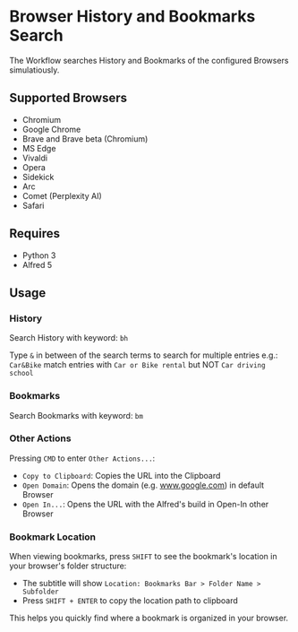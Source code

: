 # Browser History and Bookmarks Search

The Workflow searches History and Bookmarks of the configured Browsers simulatiously.

## Supported Browsers

- Chromium
- Google Chrome
- Brave and Brave beta (Chromium)
- MS Edge
- Vivaldi
- Opera
- Sidekick
- Arc
- Comet (Perplexity AI)
- Safari

## Requires

* Python 3
* Alfred 5

## Usage

### History


Search History with keyword: `bh`

Type `&` in between of the search terms to search for multiple entries e.g.:
 `Car&Bike` match entries with `Car or Bike rental` but NOT `Car driving school`

### Bookmarks

Search Bookmarks with keyword: `bm`

### Other Actions

Pressing `CMD` to enter `Other Actions...`:

* `Copy to Clipboard`: Copies the URL into the Clipboard
* `Open Domain`: Opens the domain  (e.g. www.google.com) in default Browser
* `Open In...`: Opens the URL with the Alfred's build in Open-In other Browser

### Bookmark Location

When viewing bookmarks, press `SHIFT` to see the bookmark's location in your browser's folder structure:

* The subtitle will show `Location: Bookmarks Bar > Folder Name > Subfolder` 
* Press `SHIFT + ENTER` to copy the location path to clipboard

This helps you quickly find where a bookmark is organized in your browser.
